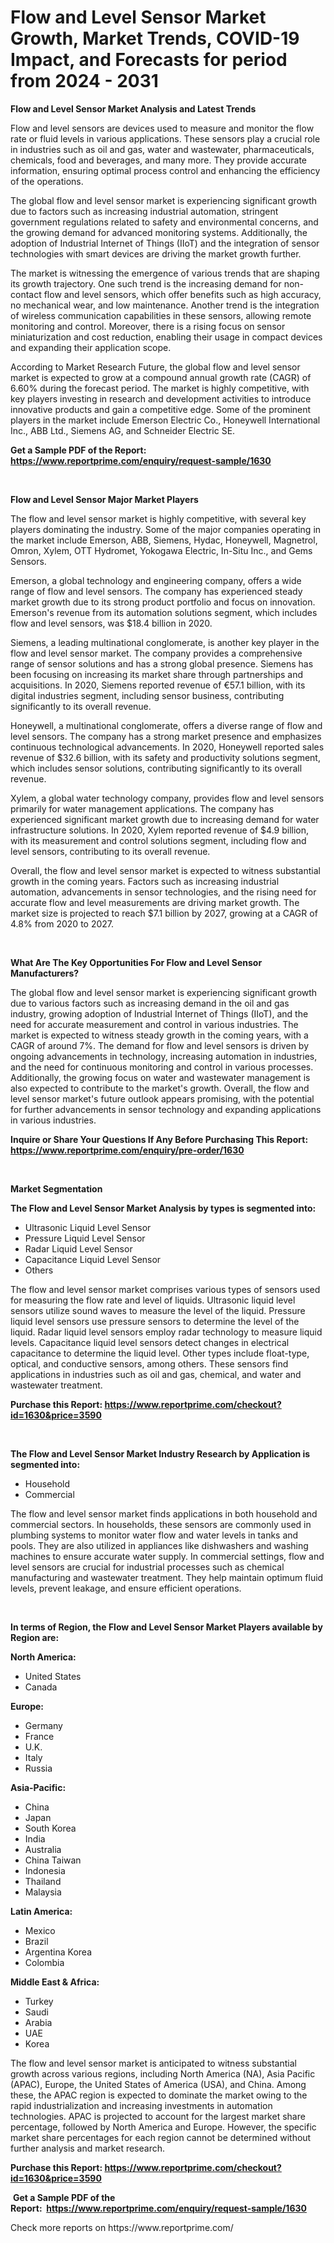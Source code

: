 <p><h1>Flow and Level Sensor Market Growth, Market Trends, COVID-19 Impact, and Forecasts for period from 2024 - 2031</h1></p><p><strong>Flow and Level Sensor Market Analysis and Latest Trends</strong></p>
<p><p>Flow and level sensors are devices used to measure and monitor the flow rate or fluid levels in various applications. These sensors play a crucial role in industries such as oil and gas, water and wastewater, pharmaceuticals, chemicals, food and beverages, and many more. They provide accurate information, ensuring optimal process control and enhancing the efficiency of the operations.</p><p>The global flow and level sensor market is experiencing significant growth due to factors such as increasing industrial automation, stringent government regulations related to safety and environmental concerns, and the growing demand for advanced monitoring systems. Additionally, the adoption of Industrial Internet of Things (IIoT) and the integration of sensor technologies with smart devices are driving the market growth further.</p><p>The market is witnessing the emergence of various trends that are shaping its growth trajectory. One such trend is the increasing demand for non-contact flow and level sensors, which offer benefits such as high accuracy, no mechanical wear, and low maintenance. Another trend is the integration of wireless communication capabilities in these sensors, allowing remote monitoring and control. Moreover, there is a rising focus on sensor miniaturization and cost reduction, enabling their usage in compact devices and expanding their application scope.</p><p>According to Market Research Future, the global flow and level sensor market is expected to grow at a compound annual growth rate (CAGR) of 6.60% during the forecast period. The market is highly competitive, with key players investing in research and development activities to introduce innovative products and gain a competitive edge. Some of the prominent players in the market include Emerson Electric Co., Honeywell International Inc., ABB Ltd., Siemens AG, and Schneider Electric SE.</p></p>
<p><strong>Get a Sample PDF of the Report:&nbsp; <a href="https://www.reportprime.com/enquiry/request-sample/1630">https://www.reportprime.com/enquiry/request-sample/1630</a></strong></p>
<p>&nbsp;</p>
<p><strong>Flow and Level Sensor Major Market Players</strong></p>
<p><p>The flow and level sensor market is highly competitive, with several key players dominating the industry. Some of the major companies operating in the market include Emerson, ABB, Siemens, Hydac, Honeywell, Magnetrol, Omron, Xylem, OTT Hydromet, Yokogawa Electric, In-Situ Inc., and Gems Sensors.</p><p>Emerson, a global technology and engineering company, offers a wide range of flow and level sensors. The company has experienced steady market growth due to its strong product portfolio and focus on innovation. Emerson's revenue from its automation solutions segment, which includes flow and level sensors, was $18.4 billion in 2020.</p><p>Siemens, a leading multinational conglomerate, is another key player in the flow and level sensor market. The company provides a comprehensive range of sensor solutions and has a strong global presence. Siemens has been focusing on increasing its market share through partnerships and acquisitions. In 2020, Siemens reported revenue of €57.1 billion, with its digital industries segment, including sensor business, contributing significantly to its overall revenue.</p><p>Honeywell, a multinational conglomerate, offers a diverse range of flow and level sensors. The company has a strong market presence and emphasizes continuous technological advancements. In 2020, Honeywell reported sales revenue of $32.6 billion, with its safety and productivity solutions segment, which includes sensor solutions, contributing significantly to its overall revenue.</p><p>Xylem, a global water technology company, provides flow and level sensors primarily for water management applications. The company has experienced significant market growth due to increasing demand for water infrastructure solutions. In 2020, Xylem reported revenue of $4.9 billion, with its measurement and control solutions segment, including flow and level sensors, contributing to its overall revenue.</p><p>Overall, the flow and level sensor market is expected to witness substantial growth in the coming years. Factors such as increasing industrial automation, advancements in sensor technologies, and the rising need for accurate flow and level measurements are driving market growth. The market size is projected to reach $7.1 billion by 2027, growing at a CAGR of 4.8% from 2020 to 2027.</p></p>
<p>&nbsp;</p>
<p><strong>What Are The Key Opportunities For Flow and Level Sensor Manufacturers?</strong></p>
<p><p>The global flow and level sensor market is experiencing significant growth due to various factors such as increasing demand in the oil and gas industry, growing adoption of Industrial Internet of Things (IIoT), and the need for accurate measurement and control in various industries. The market is expected to witness steady growth in the coming years, with a CAGR of around 7%. The demand for flow and level sensors is driven by ongoing advancements in technology, increasing automation in industries, and the need for continuous monitoring and control in various processes. Additionally, the growing focus on water and wastewater management is also expected to contribute to the market's growth. Overall, the flow and level sensor market's future outlook appears promising, with the potential for further advancements in sensor technology and expanding applications in various industries.</p></p>
<p><strong>Inquire or Share Your Questions If Any Before Purchasing This Report: <a href="https://www.reportprime.com/enquiry/pre-order/1630">https://www.reportprime.com/enquiry/pre-order/1630</a></strong></p>
<p>&nbsp;</p>
<p><strong>Market Segmentation</strong></p>
<p><strong>The Flow and Level Sensor Market Analysis by types is segmented into:</strong></p>
<p><ul><li>Ultrasonic Liquid Level Sensor</li><li>Pressure Liquid Level Sensor</li><li>Radar Liquid Level Sensor</li><li>Capacitance Liquid Level Sensor</li><li>Others</li></ul></p>
<p><p>The flow and level sensor market comprises various types of sensors used for measuring the flow rate and level of liquids. Ultrasonic liquid level sensors utilize sound waves to measure the level of the liquid. Pressure liquid level sensors use pressure sensors to determine the level of the liquid. Radar liquid level sensors employ radar technology to measure liquid levels. Capacitance liquid level sensors detect changes in electrical capacitance to determine the liquid level. Other types include float-type, optical, and conductive sensors, among others. These sensors find applications in industries such as oil and gas, chemical, and water and wastewater treatment.</p></p>
<p><strong>Purchase this Report:&nbsp;<a href="https://www.reportprime.com/checkout?id=1630&price=3590">https://www.reportprime.com/checkout?id=1630&price=3590</a></strong></p>
<p>&nbsp;</p>
<p><strong>The Flow and Level Sensor Market Industry Research by Application is segmented into:</strong></p>
<p><ul><li>Household</li><li>Commercial</li></ul></p>
<p><p>The flow and level sensor market finds applications in both household and commercial sectors. In households, these sensors are commonly used in plumbing systems to monitor water flow and water levels in tanks and pools. They are also utilized in appliances like dishwashers and washing machines to ensure accurate water supply. In commercial settings, flow and level sensors are crucial for industrial processes such as chemical manufacturing and wastewater treatment. They help maintain optimum fluid levels, prevent leakage, and ensure efficient operations.</p></p>
<p>&nbsp;</p>
<p><strong>In terms of Region, the Flow and Level Sensor Market Players available by Region are:</strong></p>
<p>
    <p> <strong> North America: </strong>
        <ul>
            <li>United States</li>
            <li>Canada</li>
        </ul>
        </p> 
    <p> <strong> Europe: </strong>
        <ul>
            <li>Germany</li>
            <li>France</li>
            <li>U.K.</li>
            <li>Italy</li>
            <li>Russia</li>
        </ul>
        </p> 
    <p> <strong> Asia-Pacific: </strong>
        <ul>
            <li>China</li>
            <li>Japan</li>
            <li>South Korea</li>
            <li>India</li>
            <li>Australia</li>
            <li>China Taiwan</li>
            <li>Indonesia</li>
            <li>Thailand</li>
            <li>Malaysia</li>
        </ul>
        </p> 
    <p> <strong> Latin America: </strong>
        <ul>
            <li>Mexico</li>
            <li>Brazil</li>
            <li>Argentina Korea</li>
            <li>Colombia</li>
        </ul>
        </p> 
    <p> <strong> Middle East & Africa: </strong>
        <ul>
            <li>Turkey</li>
            <li>Saudi</li>
            <li>Arabia</li>
            <li>UAE</li>
            <li>Korea</li>
        </ul>
    </p>
    </p>
<p><p>The flow and level sensor market is anticipated to witness substantial growth across various regions, including North America (NA), Asia Pacific (APAC), Europe, the United States of America (USA), and China. Among these, the APAC region is expected to dominate the market owing to the rapid industrialization and increasing investments in automation technologies. APAC is projected to account for the largest market share percentage, followed by North America and Europe. However, the specific market share percentages for each region cannot be determined without further analysis and market research.</p></p>
<p><strong>Purchase this Report: <a href="https://www.reportprime.com/checkout?id=1630&price=3590">https://www.reportprime.com/checkout?id=1630&price=3590</a></strong></p>
<p>&nbsp;<strong>Get a Sample PDF of the Report:&nbsp;&nbsp;<a href="https://www.reportprime.com/enquiry/request-sample/1630">https://www.reportprime.com/enquiry/request-sample/1630</a></strong></p>
<p><strong></strong></p>
<p>Check more reports on https://www.reportprime.com/</p>